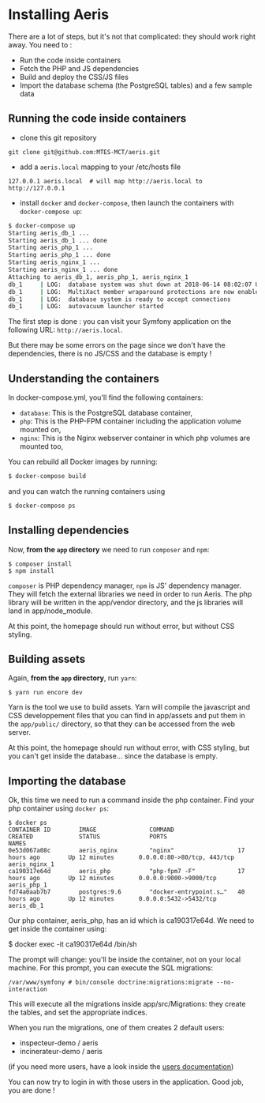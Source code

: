 # Installing Aeris

There are a lot of steps, but it's not that complicated: they should work right away. You need to :

 - Run the code inside containers
 - Fetch the PHP and JS dependencies
 - Build and deploy the CSS/JS files
 - Import the database schema (the PostgreSQL tables) and a few sample data

## Running the code inside containers

 - clone this git repository
```
git clone git@github.com:MTES-MCT/aeris.git
```
 - add a `aeris.local` mapping to your /etc/hosts file
```
127.0.0.1 aeris.local  # will map http://aeris.local to http://127.0.0.1
```
 - install `docker` and `docker-compose`, then launch the containers with `docker-compose up`:

```bash
$ docker-compose up
Starting aeris_db_1 ... 
Starting aeris_db_1 ... done
Starting aeris_php_1 ... 
Starting aeris_php_1 ... done
Starting aeris_nginx_1 ... 
Starting aeris_nginx_1 ... done
Attaching to aeris_db_1, aeris_php_1, aeris_nginx_1
db_1     | LOG:  database system was shut down at 2018-06-14 08:02:07 UTC
db_1     | LOG:  MultiXact member wraparound protections are now enabled
db_1     | LOG:  database system is ready to accept connections
db_1     | LOG:  autovacuum launcher started

```

The first step is done : you can visit your Symfony application on the following URL: `http://aeris.local`.

But there may be some errors on the page since we don't have the dependencies, there is no JS/CSS and the database is empty !

## Understanding the containers

In docker-compose.yml, you'll find the following containers:

* `database`: This is the PostgreSQL database container,
* `php`: This is the PHP-FPM container including the application volume mounted on,
* `nginx`: This is the Nginx webserver container in which php volumes are mounted too,

You can rebuild all Docker images by running:

```bash
$ docker-compose build
```
and you can watch the running containers using

```bash
$ docker-compose ps
```

## Installing dependencies

Now, **from the `app` directory** we need to run `composer` and `npm`:

    $ composer install
    $ npm install

`composer` is PHP dependency manager, `npm` is JS' dependency manager. They will fetch the external libraries we need in order to run Aeris. The php library will be written in the app/vendor directory, and the js libraries will land in app/node_module.

At this point, the homepage should run without error, but without CSS styling.

## Building assets

Again, **from the `app` directory**, run `yarn`:

    $ yarn run encore dev

Yarn is the tool we use to build assets. Yarn will compile the javascript and CSS developpement files that you can find in app/assets and put them in the `app/public/` directory, so that they can be accessed from the web server.

At this point, the homepage should run without error, with CSS styling, but you can't get inside the database... since the database is empty.

## Importing the database

Ok, this time we need to run a command inside the php container. Find your php container using `docker ps`:

    $ docker ps
    CONTAINER ID        IMAGE               COMMAND                  CREATED             STATUS              PORTS                         NAMES
    0e53d067a08c        aeris_nginx         "nginx"                  17 hours ago        Up 12 minutes       0.0.0.0:80->80/tcp, 443/tcp   aeris_nginx_1
    ca190317e64d        aeris_php           "php-fpm7 -F"            17 hours ago        Up 12 minutes       0.0.0.0:9000->9000/tcp        aeris_php_1
    fd74a0aab7b7        postgres:9.6        "docker-entrypoint.s…"   40 hours ago        Up 12 minutes       0.0.0.0:5432->5432/tcp        aeris_db_1

Our php container, aeris_php, has an id which is ca190317e64d. We need to get inside the container using:

$ docker exec -it ca190317e64d /bin/sh

The prompt will change: you'll be inside the container, not on your local machine. For this prompt, you can execute the SQL migrations:

```
/var/www/symfony # bin/console doctrine:migrations:migrate --no-interaction
```

This will execute all the migrations inside app/src/Migrations: they create the tables, and set the appropriate indices.

When you run the migrations, one of them creates 2 default users:

 - inspecteur-demo / aeris
 - incinerateur-demo / aeris

(if you need more users, have a look inside the [users documentation](./users.md))

You can now try to login in with those users in the application. Good job, you are done !
